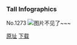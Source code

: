 ### Tall Infographics
No.1273
![图片不见了~~~](https://imgs.xkcd.com/comics/tall_infographics.png)

[原址](https://xkcd.com//1273) [下载](https://imgs.xkcd.com/comics/tall_infographics.png)

